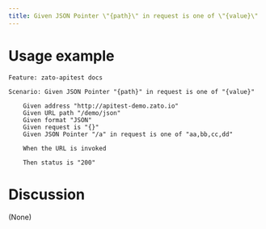 ```yaml
---
title: Given JSON Pointer \"{path}\" in request is one of \"{value}\"
---
```


Usage example
=============

    Feature: zato-apitest docs

    Scenario: Given JSON Pointer "{path}" in request is one of "{value}"

        Given address "http://apitest-demo.zato.io"
        Given URL path "/demo/json"
        Given format "JSON"
        Given request is "{}"
        Given JSON Pointer "/a" in request is one of "aa,bb,cc,dd"

        When the URL is invoked

        Then status is "200"

Discussion
==========

(None)
